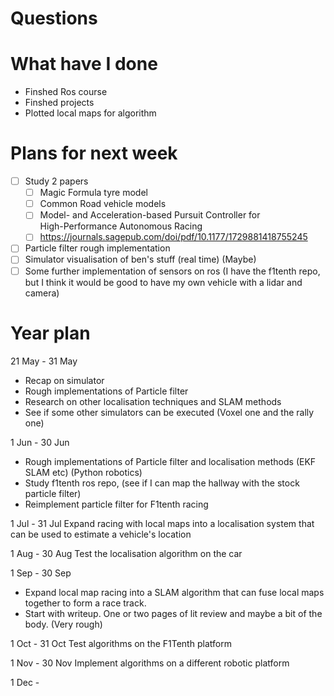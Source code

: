 # Questions

# What have I done
- Finshed Ros course
- Finshed projects
- Plotted local maps for algorithm

# Plans for next week

- [ ] Study 2 papers
	- [ ] Magic Formula tyre model
	- [ ] Common Road vehicle models
	- [ ] Model- and Acceleration-based Pursuit Controller for  
		High-Performance Autonomous Racing
	- [ ] https://journals.sagepub.com/doi/pdf/10.1177/1729881418755245

- [ ] Particle filter rough implementation
- [ ] Simulator visualisation of ben's stuff (real time) (Maybe)
- [ ] Some further implementation of sensors on ros (I have the f1tenth repo, but I think it would be good to have my own vehicle with a lidar and camera)

# Year plan


21 May - 31 May
- Recap on simulator
- Rough implementations of Particle filter 
- Research on other localisation techniques and SLAM methods
- See if some other simulators can be executed (Voxel one and the rally one)

1 Jun - 30 Jun
- Rough implementations of Particle filter and localisation methods (EKF SLAM etc) (Python robotics)
 - Study f1tenth ros repo, (see if I can map the hallway with the stock particle filter)
 - Reimplement particle filter for F1tenth racing

1 Jul - 31 Jul
Expand racing with local maps into a localisation system that can be used to estimate a vehicle's location

1 Aug - 30 Aug
Test the localisation algorithm on the car

1 Sep - 30 Sep
- Expand local map racing into a SLAM algorithm that can fuse local maps together to form a race track.
- Start with writeup. One or two pages of lit review and maybe a bit of the body. (Very rough)

1 Oct - 31 Oct
Test algorithms on the F1Tenth platform

1 Nov - 30 Nov
Implement algorithms on a different robotic platform

1 Dec - 


